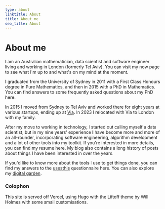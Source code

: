 ```yaml
---
type: about
linktitle: About
title: About me
seo_title: About
---
```


# About me

I am an Australian mathematician, data scientist and software engineer living and working in London (formerly Tel Aviv). You can visit my now page to see what I'm up to and what's on my mind at the moment. 

I graduated from the University of Sydney in 2011 with a First Class Honours degree in Pure Mathematics, and then in 2015 with a PhD in Mathematics. You can find answers to some frequently asked questions about my PhD here.

In 2015 I moved from Sydney to Tel Aviv and worked there for eight years at various startups, ending up at [Via](http://ridewithvia.com). In 2023 I relocated with Via to London with my family. 

After my move to working in technology, I started out calling myself a data scientist, but in my nine years' experience I have become more and more of an all-rounder, incorporating software engineering, algorithm development and a lot of other tools into my toolkit. If you're interested in more details, you can find my resume here. My blog also contains a long history of posts about things I have been interested in over the years. 

If you'd like to know more about the tools I use to get things done, you can find my answers to the [usesthis](http://usesthis.com) questionnaire here. You can also explore my [digital garden](http://mtsolitary.com). 

### Colophon

This site is served off Vercel, using Hugo with the Liftoff theme by Will Holmes with some small customisations. 

